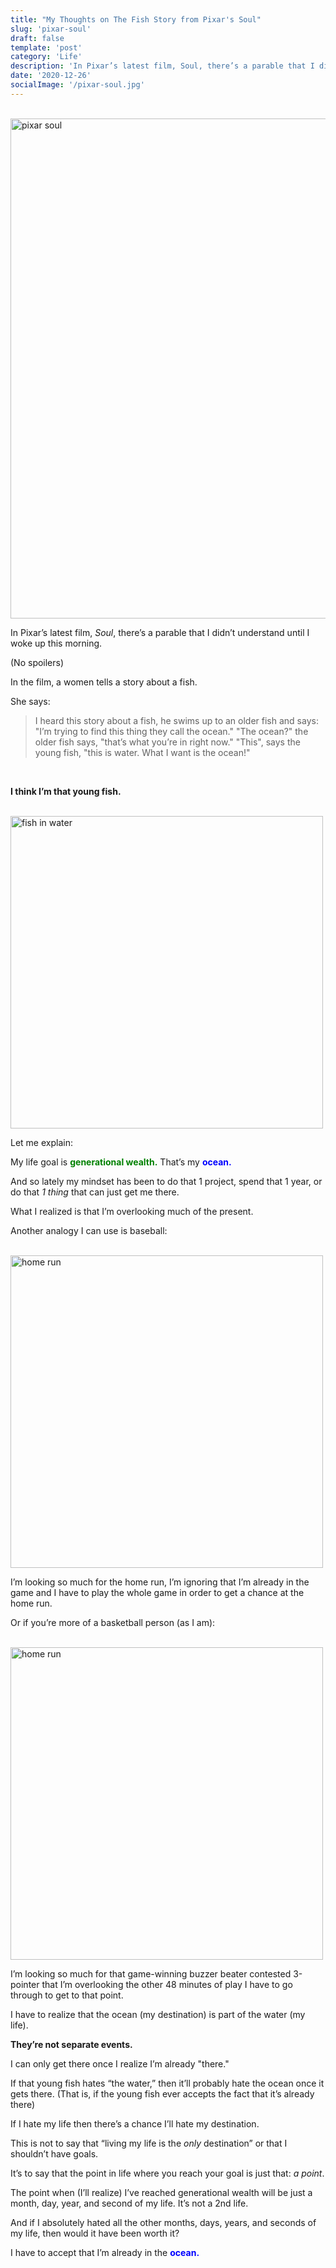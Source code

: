 ```yaml
---
title: "My Thoughts on The Fish Story from Pixar's Soul"
slug: 'pixar-soul'
draft: false
template: 'post'
category: 'Life'
description: 'In Pixar’s latest film, Soul, there’s a parable that I didn’t understand until I woke up this morning. (No spoilers)'
date: '2020-12-26'
socialImage: '/pixar-soul.jpg'
---
```


<br />
<img src="/pixar-soul.jpg" alt="pixar soul" border="0" width="800">

<br />

In Pixar’s latest film, _Soul_, there’s a parable that I didn’t understand until I woke up this morning.

(No spoilers)

In the film, a women tells a story about a fish.

She says:

<blockquote>
I heard this story about a fish, he swims up to an older fish and says: "I’m trying to find this thing they call the ocean." "The ocean?" the older fish says, "that’s what you’re in right now." "This", says the young fish, "this is water. What I want is the ocean!"
</blockquote>
<br />

**I think I’m that young fish.**

<br />
<img src="https://media.giphy.com/media/5xUPTCgyhLoSQ/giphy.gif" alt="fish in water" border="0" width="500">

<br />

Let me explain:

My life goal is <span style="color:green">**generational wealth.**</span> That’s my <span style="color:blue">**ocean.**</span>

And so lately my mindset has been to do that 1 project, spend that 1 year, or do that _1 thing_ that can just get me there.

What I realized is that I’m overlooking much of the present.

Another analogy I can use is baseball:

<br />
<img src="https://media.giphy.com/media/XcLaBNbSEekuG1ioPf/giphy.gif" alt="home run" border="0" width="500">

<br />

I’m looking so much for the home run, I’m ignoring that I’m already in the game and I have to play the whole game in order to get a chance at the home run.

Or if you’re more of a basketball person (as I am):

<br />
<img src="https://media.giphy.com/media/j44pKzZETTrfHH6icS/giphy.gif" alt="home run" border="0" width="500">

<br />

I’m looking so much for that game-winning buzzer beater contested 3-pointer that I’m overlooking the other 48 minutes of play I have to go through to get to that point.

I have to realize that the ocean (my destination) is part of the water (my life).

**They’re not separate events.**

I can only get there once I realize I’m already "there."

If that young fish hates “the water,” then it’ll probably hate the ocean once it gets there. (That is, if the young fish ever accepts the fact that it’s already there)

If I hate my life then there’s a chance I’ll hate my destination.

This is not to say that “living my life is the _only_ destination” or that I shouldn’t have goals.

It’s to say that the point in life where you reach your goal is just that: _a point_.

The point when (I’ll realize) I’ve reached generational wealth will be just a month, day, year, and second of my life. It’s not a 2nd life.

And if I absolutely hated all the other months, days, years, and seconds of my life, then would it have been worth it?

I have to accept that I’m already in the <span style="color:blue">**ocean.**</span>
